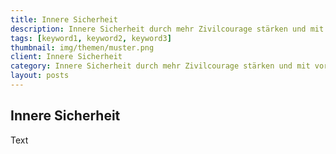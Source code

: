 ```yaml
---
title: Innere Sicherheit
description: Innere Sicherheit durch mehr Zivilcourage stärken und mit vorbeugenden, gesamtgesellschaftlichen Maßnahmen die Initiative ergreifen
tags: [keyword1, keyword2, keyword3]
thumbnail: img/themen/muster.png
client: Innere Sicherheit
category: Innere Sicherheit durch mehr Zivilcourage stärken und mit vorbeugenden, gesamtgesellschaftlichen Maßnahmen die Initiative ergreifen
layout: posts
---
```

## Innere Sicherheit

Text
